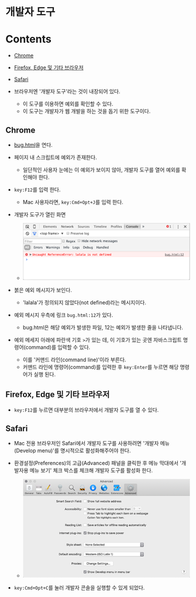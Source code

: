 # 개발자 도구

# Contents

- [Chrome](#Chrome)
- [Firefox, Edge 및 기타 브라우저](#Firefox,-Edge-및-기타-브라우저)
- [Safari](Safari)

- 브라우저엔 '개발자 도구'라는 것이 내장되어 있다.
  - 이 도구를 이용하면 예외를 확인할 수 있다.
  - 이 도구는 개발자가 웹 개발을 하는 것을 돕기 위한 도구이다.

## Chrome

- [bug.html](./refer/bug.html)을 연다.

- 페이지 내 스크립트에 예외가 존재한다.
  - 일단적인 사용자 눈에는 이 예외가 보이지 않아, 개발자 도구를 열어 예외를 확인해야 한다.
- `key:F12`를 입력 한다.
  - Mac 사용자라면, `key:Cmd+Opt+J`를 입력 한다.
- 개발자 도구가 열린 화면
  - ![chrome](./refer/chrome.png)
- 붉은 예외 메시지가 보인다.
  - 'lalala'가 정의되지 않았다(not defined)라는 메시지이다.
- 예외 메시지 우측에 링크 `bug.html:12`가 있다.
  - bug.html은 해당 예외가 발생한 파일, 12는 예외가 발생한 줄을 나타냅니다.
- 예외 메세지 아래에 파란색 기호 `>`가 있는 데, 이 기호가 있는 곳엔 자바스크립트 명령어(command)를 입력할 수 있다.
  - 이를 '커맨드 라인(command line)'이라 부른다.
  - 커맨드 라인에 명령어(command)를 입력한 후 `key:Enter`를 누르면 해당 명령어가 실행 된다.

## Firefox, Edge 및 기타 브라우저

- `key:F12`를 누르면 대부분의 브라우저에서 개발자 도구를 열 수 있다.

## Safari

- Mac 전용 브라우저인 Safari에서 개발자 도구를 사용하려면 '개발자 메뉴(Develop menu)'를 명시적으로 활성화해주어야 한다.

- 환경설정(Preferences)의 고급(Advanced) 패널을 클릭한 후 메뉴 막대에서 '개발자용 메뉴 보기' 체크 박스를 체크해 개발자 도구를 활성화 한다.
  - ![safari](./refer/safari.png)

- `key:Cmd+Opt+C`를 눌러 개발자 콘솔을 실행할 수 있게 되었다.
